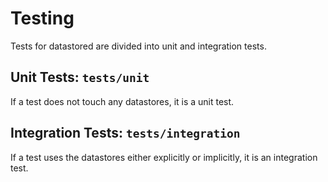 Testing
=======

Tests for datastored are divided into unit and integration tests.

## Unit Tests: `tests/unit`

If a test does not touch any datastores, it is a unit test.

## Integration Tests: `tests/integration`

If a test uses the datastores either explicitly or implicitly, it is an integration test.
